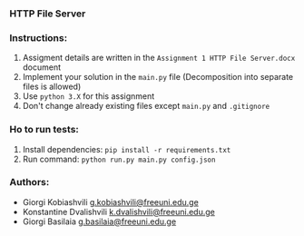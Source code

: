 ### HTTP File Server

### Instructions:
1. Assigment details are written in the `Assignment 1 HTTP File Server.docx` document
2. Implement your solution in the `main.py` file (Decomposition into separate files is allowed)
3. Use `python 3.X` for this assignment
4. Don't change already existing files except `main.py` and `.gitignore`

### Ho to run tests:
1. Install dependencies: `pip install -r requirements.txt`
2. Run command: `python run.py main.py config.json`

### Authors:
* Giorgi Kobiashvili g.kobiashvili@freeuni.edu.ge
* Konstantine Dvalishvili k.dvalishvili@freeuni.edu.ge
* Giorgi Basilaia g.basilaia@freeuni.edu.ge

